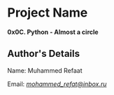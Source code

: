 # Project Name
**0x0C. Python - Almost a circle**

## Author's Details
Name: Muhammed Refaat

Email: *mohammed_refat@inbox.ru*
